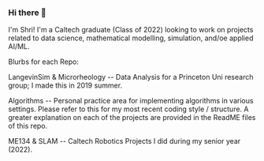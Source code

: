 ### Hi there 👋
I'm Shri! I'm a Caltech graduate (Class of 2022) looking to work on projects related to data science, mathematical modelling, simulation, and/oe applied AI/ML. 

Blurbs for each Repo:

LangevinSim & Microrheology -- Data Analysis for a Princeton Uni research group; I made this in 2019 summer.

Algorithms -- Personal practice area for implementing algorithms in various settings. Please refer to this for my most recent coding style / structure. A greater explanation on each of the projects are provided in the ReadME files of this repo.

ME134 & SLAM -- Caltech Robotics Projects I did during my senior year (2022).

<!--
**ShriD123/ShriD123** is a ✨ _special_ ✨ repository because its `README.md` (this file) appears on your GitHub profile.

Here are some ideas to get you started:

- 🔭 I’m currently working on ...
- 🌱 I’m currently learning ...
- 👯 I’m looking to collaborate on ...
- 🤔 I’m looking for help with ...
- 💬 Ask me about ...
- 📫 How to reach me: ...
- 😄 Pronouns: ...
- ⚡ Fun fact: ...
-->
